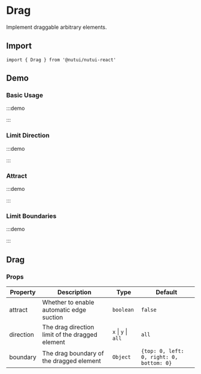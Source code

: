 # Drag



Implement draggable arbitrary elements.

## Import

```tsx
import { Drag } from '@nutui/nutui-react'
```

## Demo

### Basic Usage

:::demo

<CodeBlock src='h5/demo1.tsx'></CodeBlock>

:::

### Limit Direction

:::demo

<CodeBlock src='h5/demo2.tsx'></CodeBlock>

:::

### Attract

:::demo

<CodeBlock src='h5/demo3.tsx'></CodeBlock>

:::

### Limit Boundaries

:::demo

<CodeBlock src='h5/demo4.tsx'></CodeBlock>

:::

## Drag

### Props

| Property | Description | Type | Default |
| --- | --- | --- | --- |
| attract | Whether to enable automatic edge suction | `boolean` | `false` |
| direction | The drag direction limit of the dragged element | `x` \| `y` \| `all` | `all` |
| boundary | The drag boundary of the dragged element | `Object` | `{top: 0, left: 0, right: 0, bottom: 0}` |